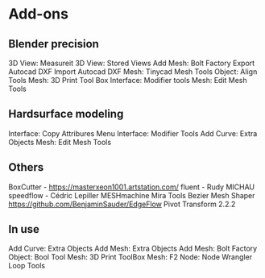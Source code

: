 # Add-ons

## Blender precision
3D View: Measureit
3D View: Stored Views
Add Mesh: Bolt Factory
Export Autocad DXF
Import Autocad DXF
Mesh: Tinycad Mesh Tools
Object: Align Tools
Mesh: 3D Print Tool Box
Interface: Modifier tools
Mesh: Edit Mesh Tools

## Hardsurface modeling
Interface: Copy Attribures Menu
Interface: Modifier Tools
Add Curve: Extra Objects
Mesh: Edit Mesh Tools

## Others
BoxCutter - https://masterxeon1001.artstation.com/
fluent - Rudy MICHAU
speedflow - Cédric Lepiller
MESHmachine
Mira Tools
Bezier Mesh Shaper
https://github.com/BenjaminSauder/EdgeFlow
Pivot Transform 2.2.2

## In use
Add Curve: Extra Objects
Add Mesh: Extra Objects
Add Mesh: Bolt Factory
Object: Bool Tool
Mesh: 3D Print ToolBox
Mesh: F2
Node: Node Wrangler
Loop Tools